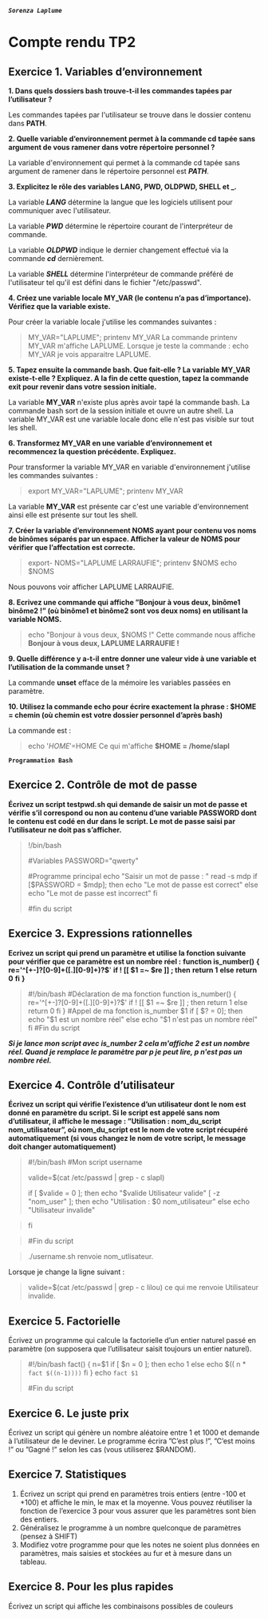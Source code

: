 ***``Sorenza Laplume``***

# Compte rendu TP2

## Exercice 1. Variables d’environnement

**1. Dans quels dossiers bash trouve-t-il les commandes tapées par l’utilisateur ?**

Les commandes tapées par l'utilisateur se trouve dans le dossier contenu dans **PATH**.

**2. Quelle variable d’environnement permet à la commande cd tapée sans argument de vous ramener dans votre répertoire personnel ?**

La variable d'environnement qui permet à la commande cd tapée sans argument de ramener dans le répertoire personnel est ***PATH***.

**3. Explicitez le rôle des variables LANG, PWD, OLDPWD, SHELL et _.**

La variable ***LANG*** détermine la langue que les logiciels utilisent pour communiquer avec l'utilisateur.

La variable ***PWD*** détermine le répertoire courant de l'interpréteur de commande.

La variable ***OLDPWD*** indique le dernier changement effectué via la commande ***cd*** dernièrement.

La variable ***SHELL*** détermine l'interpréteur de commande préféré de l'utilisateur tel qu'il est défini dans le fichier "/etc/passwd".

**4. Créez une variable locale MY_VAR (le contenu n’a pas d’importance). Vérifiez que la variable existe.**

Pour créer la variable locale j'utilise les commandes suivantes :
> MY_VAR="LAPLUME"; printenv MY_VAR
La commande printenv MY_VAR m'affiche LAPLUME. Lorsque je teste la commande :
> echo MY_VAR
je vois apparaitre LAPLUME.

**5. Tapez ensuite la commande bash. Que fait-elle ? La variable MY_VAR existe-t-elle ? Expliquez. A la fin de cette question, tapez la commande exit pour revenir dans votre session initiale.**

La variable **MY_VAR** n'existe plus après avoir tapé la commande bash. La commande bash sort de la session initiale et ouvre un autre shell. La variable MY_VAR est une variable locale donc elle n'est pas visible sur tout les shell.


**6. Transformez MY_VAR en une variable d’environnement et recommencez la question précédente. Expliquez.**

Pour transformer la variable MY_VAR en variable d'environnement j'utilise les commandes suivantes :
>export MY_VAR="LAPLUME"; printenv MY_VAR

La variable **MY_VAR** est présente car c'est une variable d'environnement ainsi elle est présente sur tout les shell.

**7. Créer la variable d’environnement NOMS ayant pour contenu vos noms de binômes séparés par un espace. Afficher la valeur de NOMS pour vérifier que l’affectation est correcte.**

> export- NOMS="LAPLUME LARRAUFIE"; printenv $NOMS
>echo $NOMS

Nous pouvons voir afficher LAPLUME LARRAUFIE.

**8. Ecrivez une commande qui affiche ”Bonjour à vous deux, binôme1 binôme2 !” (où binôme1 et binôme2 sont vos deux noms) en utilisant la variable NOMS.**

>echo "Bonjour à vous deux, $NOMS !"
Cette commande nous affiche **Bonjour à vous deux, LAPLUME LARRAUFIE !**

**9. Quelle différence y a-t-il entre donner une valeur vide à une variable et l’utilisation de la commande unset ?**

La commande **unset** efface de la mémoire les variables passées en paramètre.

**10. Utilisez la commande echo pour écrire exactement la phrase : $HOME = chemin (où chemin est votre dossier personnel d’après bash)**

La commande est :
>echo '$HOME'=$HOME
Ce qui m'affiche **$HOME = /home/slapl**


**`Programmation Bash`**

## Exercice 2. Contrôle de mot de passe

**Écrivez un script testpwd.sh qui demande de saisir un mot de passe et vérifie s’il correspond ou non au contenu d’une variable PASSWORD dont le contenu est codé en dur dans le script. Le mot de passe saisi par l’utilisateur ne doit pas s’afficher.**


>!/bin/bash
>
>#Variables
>PASSWORD="qwerty"
>
>#Programme principal
>echo "Saisir un mot de passe : "
>read -s mdp
>if [$PASSWORD = $mdp]; then
>   echo "Le mot de passe est correct"
>else 
>   echo "Le mot de passe est incorrect"
>fi
>
>#fin du script



## Exercice 3. Expressions rationnelles

**Ecrivez un script qui prend un paramètre et utilise la fonction suivante pour vérifier que ce paramètre est un nombre réel :**
**function is_number()**
**{**
**re='^[+-]?[0-9]+([.][0-9]+)?$**'
**if ! [[ $1 =~ $re ]] ; then**
**return 1**
**else**
**return 0**
**fi**
**}**

>#!/bin/bash
>#Déclaration de ma fonction
>function is_number()
>{
>re='^[+-]?[0-9]+([.][0-9]+)?$'
>if ! [[ $1 =~ $re ]] ; then
>   return 1
>else
>   return 0
>fi
>}
>#Appel de ma fonction
>is_number $1
>if [ $? = 0]; then
>       echo "$1 est un nombre réel"
>else 
>       echo "$1 n'est pas un nombre réel"
>fi
>#Fin du script


***Si je lance mon script avec is_number 2 cela m'affiche 2 est un nombre réel. Quand je remplace le paramètre par p je peut lire, p n'est pas un nombre réel.***

## Exercice 4. Contrôle d’utilisateur

**Écrivez un script qui vérifie l’existence d’un utilisateur dont le nom est donné en paramètre du script. Si le script est appelé sans nom d’utilisateur, il affiche le message : ”Utilisation : nom_du_script nom_utilisateur”, où nom_du_script est le nom de votre script récupéré automatiquement (si vous changez le nom de votre script, le message doit changer automatiquement)**

>#!/bin/bash
>#Mon script username
>
>valide=$(cat /etc/passwd | grep - c slapl)
>
>if [ $valide = 0 ]; then
>    echo "$valide Utilisateur valide"
> [ -z "nom_user" ]; then
>    echo "Utilisation : $0 nom_utilisateur"
>else
>    echo "Utilisateur invalide"

>fi

>#Fin du script


> ./username.sh
renvoie nom_utlisateur. 

Lorsque je change la ligne suivant :
> valide=$(cat /etc/passwd | grep - c lilou)
ce qui me renvoie Utilisateur invalide.


## Exercice 5. Factorielle
Écrivez un programme qui calcule la factorielle d’un entier naturel passé en paramètre (on supposera que
l’utilisateur saisit toujours un entier naturel).


>#!/bin/bash
> fact()
> {
>    n=$1
>     if [ $n = 0 ]; then
>        echo 1
>    else
>        echo $(( n * `fact $((n-1))))`
>    fi
> }
>echo `fact $1`
>
> #Fin du script


## Exercice 6. Le juste prix
Écrivez un script qui génère un nombre aléatoire entre 1 et 1000 et demande à l’utilisateur de le deviner.
Le programme écrira ”C’est plus !”, ”C’est moins !” ou ”Gagné !” selon les cas (vous utiliserez $RANDOM).

## Exercice 7. Statistiques

1. Écrivez un script qui prend en paramètres trois entiers (entre -100 et +100) et affiche le min, le max
et la moyenne. Vous pouvez réutiliser la fonction de l’exercice 3 pour vous assurer que les paramètres
sont bien des entiers.
2. Généralisez le programme à un nombre quelconque de paramètres (pensez à SHIFT)
3. Modifiez votre programme pour que les notes ne soient plus données en paramètres, mais saisies et
stockées au fur et à mesure dans un tableau.

## Exercice 8. Pour les plus rapides
Écrivez un script qui affiche les combinaisons possibles de couleurs 
